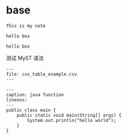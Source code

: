 # base


```{admonition} This is my admonition
This is my note
```


```{warning} this is side bar
hello box
```

```{sidebar} this is side bar
hello box
```

测试 MyST 语法

```{csv-table} Frozen Delights!
---
file: csv_table_example.csv 
---
```

```{code-block} java
---
caption: java function
linenos:
---
public class main {
    public static void main(String[] args) {
        System.out.println("hello world");
    }
}
```


